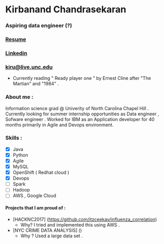 # Kirbanand Chandrasekaran 
### Aspiring data engineer (?) 

### [Resume](itzceekay.github.io/kiru_resume_.pdf)
### [Linkedin](https://www.linkedin.com/in/kirubanandc/)

### **kiru@live.unc.edu**

- Currently reading " Ready player one " by Ernest Cline after "The Martian" and "1984" .

### About me : 
Information science grad @ Univerity of North Carolina Chapel Hill . Currently looking for summer internship opportunities as Data engineer , Sofware engineer . Worked for IBM as an Application developer for 40 months primarily in Agile and Devops environment.
### Skills :
- [x] Java
- [x] Python
- [x] Agile
- [x] MySQL
- [x] OpenShift ( Redhat cloud )
- [x] Devops
- [ ] Spark 
- [ ] Hadoop
- [ ] AWS , Google Cloud

#### Projects that I am proud of :
- [HACKNC2017] (https://github.com/itzceekay/influenza_correlation)
   - Why? I tried and implemented this using AWS .
- [NYC CRIME DATA ANALYSIS]  ()  
   - Why ? Used a large data set .


